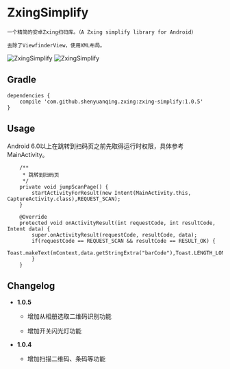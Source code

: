 # ZxingSimplify

    一个精简的安卓Zxing扫码库。（A Zxing simplify library for Android）

    去除了ViewfinderView，使用XML布局。

![ZxingSimplify](https://github.com/shenyuanqing/ZxingSimplify/blob/master/images/zxingscan.png)
![ZxingSimplify](https://github.com/shenyuanqing/ZxingSimplify/blob/master/images/zxingsimplify.png)

Gradle
------
```
dependencies {
    compile 'com.github.shenyuanqing.zxing:zxing-simplify:1.0.5'
}
```

Usage
-----

Android 6.0以上在跳转到扫码页之前先取得运行时权限，具体参考MainActivity。

```
    /**
     * 跳转到扫码页
     */
    private void jumpScanPage() {
        startActivityForResult(new Intent(MainActivity.this, CaptureActivity.class),REQUEST_SCAN);
    }

    @Override
    protected void onActivityResult(int requestCode, int resultCode, Intent data) {
        super.onActivityResult(requestCode, resultCode, data);
        if(requestCode == REQUEST_SCAN && resultCode == RESULT_OK) {
            Toast.makeText(mContext,data.getStringExtra("barCode"),Toast.LENGTH_LONG).show();
        }
    }
```

Changelog
-----

* **1.0.5**

    * 增加从相册选取二维码识别功能

    * 增加开关闪光灯功能

* **1.0.4**

    * 增加扫描二维码、条码等功能
